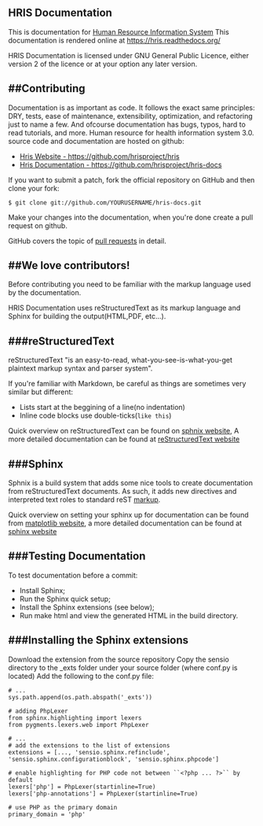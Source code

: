 HRIS Documentation
-----------------------------------------------------------

This is documentation for [Human Resource Information System](http://github.com/hrisproject/hris)
This documentation is rendered online at https://hris.readthedocs.org/

HRIS Documentation is licensed under GNU General Public Licence, either version 2
of the licence or at your option any later version.

##Contributing
---------------
Documentation is as important as code. It follows the exact same principles:
DRY, tests, ease of maintenance, extensibility, optimization, and refactoring
just to name a few. And ofcourse documentation has bugs, typos, hard to read 
tutorials, and more. 
Human resource for health information system 3.0. source code and documentation
are hosted on github:
* [Hris Website - https://github.com/hrisproject/hris ](https://github.com/hrisproject/hris)
* [Hris Documentation - https://github.com/hrisproject/hris-docs ](https://github.com/hrisproject/hris-docs)

If you want to submit a patch, fork the official repository on GitHub and then clone your fork:

	$ git clone git://github.com/YOURUSERNAME/hris-docs.git
	
Make your changes into the documentation, when you're done create a pull request
on github.

GitHub covers the topic of [pull requests](https://help.github.com/articles/using-pull-requests) in detail.

##We love contributors!
----------------------
Before contributing you need to be familiar with the markup language used by
the documentation.

HRIS Documentation uses reStructuredText as its markup language and Sphinx for
building the output(HTML,PDF, etc...).

###reStructuredText
--------------------
reStructuredText "is an easy-to-read, what-you-see-is-what-you-get plaintext markup syntax
and parser system".

If you're familiar with Markdown, be careful as things are sometimes very similar but different:
* Lists start at the beggining of a line(no indentation)
* Inline code blocks use double-ticks(``like this``)

Quick overview on reStructuredText can be found on [sphnix website](http://sphinx-doc.org/rest.html),
A more detailed documentation can be found at [reStructuredText website](http://docutils.sourceforge.net/rst.html)


###Sphinx
-----------
Sphnix is a build system that adds some nice tools to create documentation from
reStructuredText documents. As such, it adds new directives and interpreted text roles
to standard reST [markup](http://sphinx-doc.org/markup/).

Quick overview on setting your sphinx up for documentation can be found from 
[matplotlib website](http://matplotlib.org/sampledoc/), a more detailed documentation
can be found at [sphinx website](http://sphinx-doc.org/) 

###Testing Documentation
-------------------------
To test documentation before a commit:
* Install Sphinx;
* Run the Sphinx quick setup;
* Install the Sphinx extensions (see below);
* Run make html and view the generated HTML in the build directory.

###Installing the Sphinx extensions
------------------------------------
Download the extension from the source repository
Copy the sensio directory to the _exts folder under your source folder (where conf.py is located)
Add the following to the conf.py file:

	# ...
	sys.path.append(os.path.abspath('_exts'))

	# adding PhpLexer
	from sphinx.highlighting import lexers
	from pygments.lexers.web import PhpLexer

	# ...
	# add the extensions to the list of extensions
	extensions = [..., 'sensio.sphinx.refinclude', 'sensio.sphinx.configurationblock', 'sensio.sphinx.phpcode']

	# enable highlighting for PHP code not between ``<?php ... ?>`` by default
	lexers['php'] = PhpLexer(startinline=True)
	lexers['php-annotations'] = PhpLexer(startinline=True)

	# use PHP as the primary domain
	primary_domain = 'php'
